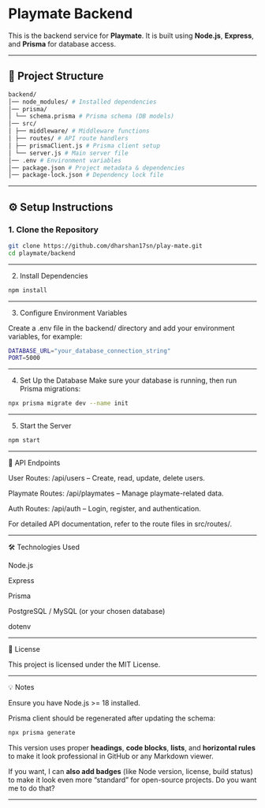 # Playmate Backend

This is the backend service for **Playmate**. It is built using **Node.js**, **Express**, and **Prisma** for database access.

---

## 📂 Project Structure
```bash
backend/
│── node_modules/ # Installed dependencies
│── prisma/
│ └── schema.prisma # Prisma schema (DB models)
│── src/
│ ├── middleware/ # Middleware functions
│ ├── routes/ # API route handlers
│ ├── prismaClient.js # Prisma client setup
│ └── server.js # Main server file
│── .env # Environment variables
│── package.json # Project metadata & dependencies
│── package-lock.json # Dependency lock file

```

---

## ⚙️ Setup Instructions

### 1. Clone the Repository
```bash
git clone https://github.com/dharshan17sn/play-mate.git
cd playmate/backend
```

---


2. Install Dependencies
```bash
npm install
```
---

3. Configure Environment Variables

Create a .env file in the backend/ directory and add your environment variables, for example:
```bash
DATABASE_URL="your_database_connection_string"
PORT=5000
```

---

4. Set Up the Database
Make sure your database is running, then run Prisma migrations:
```bash
npx prisma migrate dev --name init
```
---

5. Start the Server
```bash
npm start
```

---

🚀 API Endpoints

User Routes: /api/users – Create, read, update, delete users.

Playmate Routes: /api/playmates – Manage playmate-related data.

Auth Routes: /api/auth – Login, register, and authentication.

For detailed API documentation, refer to the route files in src/routes/.

---

🛠 Technologies Used

Node.js

Express

Prisma

PostgreSQL / MySQL (or your chosen database)

dotenv

---

📜 License

This project is licensed under the MIT License.

---

💡 Notes

Ensure you have Node.js >= 18 installed.

Prisma client should be regenerated after updating the schema:
```bash
npx prisma generate
```

This version uses proper **headings**, **code blocks**, **lists**, and **horizontal rules** to make it look professional in GitHub or any Markdown viewer.  

If you want, I can **also add badges** (like Node version, license, build status) to make it look even more “standard” for open-source projects. Do you want me to do that?

---